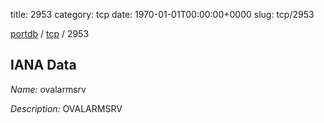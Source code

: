 title: 2953
category: tcp
date: 1970-01-01T00:00:00+0000
slug: tcp/2953

[portdb](/) / [tcp](/category/tcp.html) / 2953


## IANA Data

_Name:_ ovalarmsrv

_Description:_ OVALARMSRV

